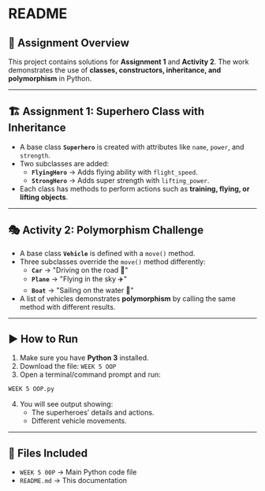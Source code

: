 # README

## 📌 Assignment Overview
This project contains solutions for **Assignment 1** and **Activity 2**.
The work demonstrates the use of **classes, constructors, inheritance, and polymorphism** in Python.

---

## 🏗️ Assignment 1: Superhero Class with Inheritance
- A base class **`Superhero`** is created with attributes like `name`, `power`, and `strength`.
- Two subclasses are added:
  - **`FlyingHero`** → Adds flying ability with `flight_speed`.
  - **`StrongHero`** → Adds super strength with `lifting_power`.
- Each class has methods to perform actions such as **training, flying, or lifting objects**.

---

## 🎭 Activity 2: Polymorphism Challenge
- A base class **`Vehicle`** is defined with a `move()` method.
- Three subclasses override the `move()` method differently:
  - **`Car`** → "Driving on the road 🚗"
  - **`Plane`** → "Flying in the sky ✈️"
  - **`Boat`** → "Sailing on the water 🚤"
- A list of vehicles demonstrates **polymorphism** by calling the same method with different results.

---

## ▶️ How to Run
1. Make sure you have **Python 3** installed.
2. Download the file: `WEEK 5 OOP`
3. Open a terminal/command prompt and run:

```bash
WEEK 5 OOP.py
```

4. You will see output showing:
   - The superheroes’ details and actions.
   - Different vehicle movements.

---

## 📂 Files Included
- `WEEK 5 00P` → Main Python code file
- `README.md` → This documentation
